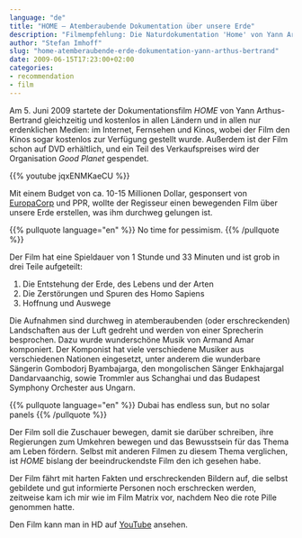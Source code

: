 ```yaml
---
language: "de"
title: "HOME – Atemberaubende Dokumentation über unsere Erde"
description: "Filmempfehlung: Die Naturdokumentation 'Home' von Yann Arthus-Bertrand KOSTENLOS ansehen. Wunderschöne Luftaufnahmen von der Welt. Die Entstehung der Erde, das Leben, die Zerstörung durch den Menschen und Hoffnung und Auswege."
author: "Stefan Imhoff"
slug: "home-atemberaubende-erde-dokumentation-yann-arthus-bertrand"
date: 2009-06-15T17:23:00+02:00
categories:
- recommendation
- film
---
```


Am 5. Juni 2009 startete der Dokumentationsfilm <cite>HOME</cite> von Yann Arthus-Bertrand gleichzeitig und kostenlos in allen Ländern und in allen nur erdenklichen Medien: im Internet, Fernsehen und Kinos, wobei der Film den Kinos sogar kostenlos zur Verfügung gestellt wurde. Außerdem ist der Film schon auf DVD erhältlich, und ein Teil des Verkaufspreises wird der Organisation <cite>Good Planet</cite> gespendet.

{{% youtube jqxENMKaeCU %}}

Mit einem Budget von ca. 10-15 Millionen Dollar, gesponsert von [EuropaCorp](http://www.europacorp.com/ "EuropaCorp") und PPR, wollte der Regisseur einen bewegenden Film über unsere Erde erstellen, was ihm durchweg gelungen ist.

{{% pullquote language="en" %}}
No time for pessimism.
{{% /pullquote %}}

Der Film hat eine Spieldauer von 1 Stunde und 33 Minuten und ist grob in drei Teile aufgeteilt:

1. Die Entstehung der Erde, des Lebens und der Arten
2. Die Zerstörungen und Spuren des Homo Sapiens
3. Hoffnung und Auswege

Die Aufnahmen sind durchweg in atemberaubenden (oder erschreckenden) Landschaften aus der Luft gedreht und werden von einer Sprecherin besprochen. Dazu wurde wunderschöne Musik von Armand Amar komponiert. Der Komponist hat viele verschiedene Musiker aus verschiedenen Nationen eingesetzt, unter anderem die wunderbare Sängerin Gombodorj Byambajarga, den mongolischen Sänger Enkhajargal Dandarvaanchig, sowie   Trommler aus Schanghai und das Budapest Symphony Orchester aus Ungarn.

{{% pullquote language="en" %}}
Dubai has endless sun, but no solar panels
{{% /pullquote %}}

Der Film soll die Zuschauer bewegen, damit sie darüber schreiben, ihre Regierungen zum Umkehren bewegen und das Bewusstsein für das Thema am Leben fördern. Selbst mit anderen Filmen zu diesem Thema verglichen, ist <cite>HOME</cite> bislang der beeindruckendste Film den ich gesehen habe.

Der Film fährt mit harten Fakten und erschreckenden Bildern auf, die selbst gebildete und gut informierte Personen noch erschrecken werden, zeitweise kam ich mir wie im Film Matrix vor, nachdem Neo die rote Pille genommen hatte.

Den Film kann man in HD auf [YouTube](https://www.youtube.com/watch?v=jqxENMKaeCU) ansehen.
